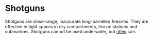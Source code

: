# Shotguns
Shotguns are close-range, inaccurate long-barrelled firearms. They are effective in tight spaces in dry compartments, like on stations and submarines. Shotguns cannot be used underwater, but [rifles] can.

<!-- Links used in the page -->
[rifles]: ./rifles.md